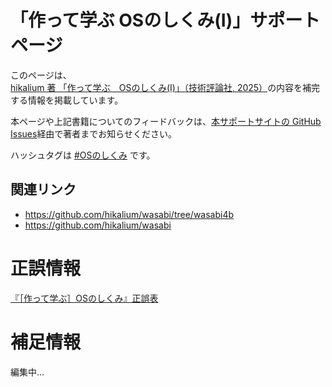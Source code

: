 # 「作って学ぶ OSのしくみ(I)」サポートページ
このページは、[hikalium 著 「作って学ぶ　OSのしくみ(I)」（技術評論社, 2025）](https://gihyo.jp/book/2025/978-4-297-14859-1)の内容を補完する情報を掲載しています。

本ページや上記書籍についてのフィードバックは、[本サポートサイトの GitHub Issues](https://github.com/lowlayergirls/wasabi-help/issues)経由で著者までお知らせください。

ハッシュタグは [#OSのしくみ](https://x.com/search?q=%23OS%E3%81%AE%E3%81%97%E3%81%8F%E3%81%BF%20OR%20%E4%BD%9C%E3%81%A3%E3%81%A6%E5%AD%A6%E3%81%B6OS%E3%81%AE%E3%81%97%E3%81%8F%E3%81%BF&src=typed_query&f=live) です。

## 関連リンク

- <https://github.com/hikalium/wasabi/tree/wasabi4b>
- <https://github.com/hikalium/wasabi>

# 正誤情報

[『［作って学ぶ］OSのしくみ』正誤表](./errata)

# 補足情報

編集中...
